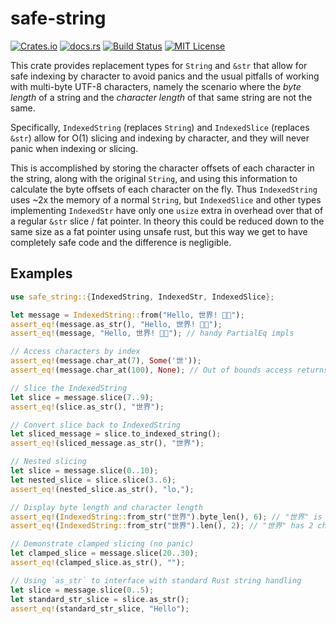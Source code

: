 # safe-string

[![Crates.io](https://img.shields.io/crates/v/safe-string)](https://crates.io/crates/safe-string)
[![docs.rs](https://img.shields.io/docsrs/safe-string?label=docs)](https://docs.rs/safe-string/latest/safe-string/)
[![Build Status](https://img.shields.io/github/actions/workflow/status/sam0x17/safe-string/ci.yaml)](https://github.com/sam0x17/safe-string/actions/workflows/ci.yaml?query=branch%3Amain)
[![MIT License](https://img.shields.io/github/license/sam0x17/safe-string)](https://github.com/sam0x17/safe-string/blob/main/LICENSE)

This crate provides replacement types for `String` and `&str` that allow for safe
indexing by character to avoid panics and the usual pitfalls of working with multi-byte UTF-8
characters, namely the scenario where the _byte length_ of a string and the _character length_
of that same string are not the same.

Specifically, `IndexedString` (replaces `String`) and `IndexedSlice` (replaces `&str`) allow
for O(1) slicing and indexing by character, and they will never panic when indexing or slicing.

This is accomplished by storing the character offsets of each character in the string, along
with the original `String`, and using this information to calculate the byte offsets of each
character on the fly. Thus `IndexedString` uses ~2x the memory of a normal `String`, but
`IndexedSlice` and other types implementing `IndexedStr` have only one `usize` extra in
overhead over that of a regular `&str` slice / fat pointer. In theory this could be reduced
down to the same size as a fat pointer using unsafe rust, but this way we get to have
completely safe code and the difference is negligible.

## Examples

```rust
use safe_string::{IndexedString, IndexedStr, IndexedSlice};

let message = IndexedString::from("Hello, 世界! 👋😊");
assert_eq!(message.as_str(), "Hello, 世界! 👋😊");
assert_eq!(message, "Hello, 世界! 👋😊"); // handy PartialEq impls

// Access characters by index
assert_eq!(message.char_at(7), Some('世'));
assert_eq!(message.char_at(100), None); // Out of bounds access returns None

// Slice the IndexedString
let slice = message.slice(7..9);
assert_eq!(slice.as_str(), "世界");

// Convert slice back to IndexedString
let sliced_message = slice.to_indexed_string();
assert_eq!(sliced_message.as_str(), "世界");

// Nested slicing
let slice = message.slice(0..10);
let nested_slice = slice.slice(3..6);
assert_eq!(nested_slice.as_str(), "lo,");

// Display byte length and character length
assert_eq!(IndexedString::from_str("世界").byte_len(), 6); // "世界" is 6 bytes in UTF-8
assert_eq!(IndexedString::from_str("世界").len(), 2); // "世界" has 2 characters

// Demonstrate clamped slicing (no panic)
let clamped_slice = message.slice(20..30);
assert_eq!(clamped_slice.as_str(), "");

// Using `as_str` to interface with standard Rust string handling
let slice = message.slice(0..5);
let standard_str_slice = slice.as_str();
assert_eq!(standard_str_slice, "Hello");
```
